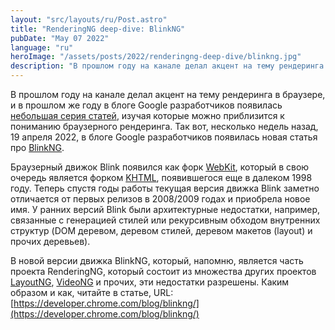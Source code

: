 ```yaml
---
layout: "src/layouts/ru/Post.astro"
title: "RenderingNG deep-dive: BlinkNG"
pubDate: "May 07 2022"
language: "ru"
heroImage: "/assets/posts/2022/renderingng-deep-dive/blinkng.jpg"
description: "В прошлом году на канале делал акцент на тему рендеринга в браузере, и в прошлом же году в блоге Google разработчиков появилась [небольшая серия статей](https://developer.chrome.com/tags/rendering/), изучая которые можно приблизится к пониманию браузерного рендеринга. Так вот, несколько недель назад, 19 апреля 2022, в блоге Google разработчиков появилась новая статья про [BlinkNG](https://developer.chrome.com/blog/blinkng/)."
---
```

В прошлом году на канале делал акцент на тему рендеринга в браузере, и в прошлом же году в блоге Google разработчиков появилась [небольшая серия статей](https://developer.chrome.com/tags/rendering/), изучая которые можно приблизится к пониманию браузерного рендеринга. Так вот, несколько недель назад, 19 апреля 2022, в блоге Google разработчиков появилась новая статья про [BlinkNG](https://developer.chrome.com/blog/blinkng/).

Браузерный движок Blink появился как форк [WebKit](https://en.wikipedia.org/wiki/WebKit), который в свою очередь является форком [KHTML](https://en.wikipedia.org/wiki/KHTML), появившегося еще в далеком 1998 году. Теперь спустя годы работы текущая версия движка Blink заметно отличается от первых релизов в 2008/2009 годах и приобрела новое имя. У ранних версий Blink были архитектурные недостатки, например, связанные с генерацией стилей или рекурсивным обходом внутренних структур (DOM деревом, деревом стилей, деревом макетов (layout) и прочих деревьев).

В новой версии движка BlinkNG, который, напомню, является часть проекта RenderingNG, который состоит из множества других проектов [LayoutNG](https://developer.chrome.com/blog/layoutng/), [VideoNG](https://developer.chrome.com/blog/videong/) и прочих, эти недостатки разрешены. Каким образом и как, читайте в статье, URL: [https://developer.chrome.com/blog/blinkng/](https://developer.chrome.com/blog/blinkng/)